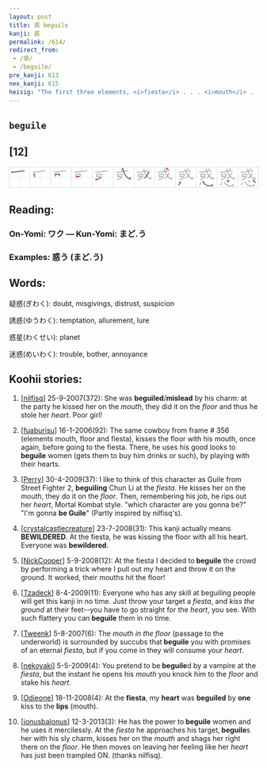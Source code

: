 ```yaml
---
layout: post
title: 惑 beguile
kanji: 惑
permalink: /614/
redirect_from:
 - /惑/
 - /beguile/
pre_kanji: 613
nex_kanji: 615
heisig: "The first three elements, <i>fiesta</i> . . . <i>mouth</i> . . . <i>floor</i>, appeared together once already in frame 380. Beneath them, once again, the <i>heart</i>."
---
```


## `beguile`

## [12]

<div class="stroke"><img src="../images/E68391.png" /></div>

## Reading:

### On-Yomi: ワク &mdash; Kun-Yomi: まど.う

### Examples: 惑う (まど.う)

## Words:

疑惑(ぎわく): doubt, misgivings, distrust, suspicion

誘惑(ゆうわく): temptation, allurement, lure

惑星(わくせい): planet

迷惑(めいわく): trouble, bother, annoyance

## Koohii stories:

1) [<a href="http://kanji.koohii.com/profile/nilfisq">nilfisq</a>] 25-9-2007(372): She was <strong>beguiled</strong>/<strong>mislead</strong> by his charm: at the party he kissed her on the <em>mouth</em>, they did it on the <em>floor </em>and thus he stole her<em> heart</em>. Poor girl! 

2) [<a href="http://kanji.koohii.com/profile/fuaburisu">fuaburisu</a>] 16-1-2006(92): The same cowboy from frame # 356 (elements mouth, floor and fiesta), kisses the floor with his mouth, once again, before going to the fiesta. There, he uses his good looks to<strong> beguile</strong> women (gets them to buy him drinks or such), by playing with their hearts. 

3) [<a href="http://kanji.koohii.com/profile/Perry">Perry</a>] 30-4-2009(37): I like to think of this character as Guile from Street Fighter 2, <strong>beguiling</strong> Chun Li at the <em>fiesta</em>. He kisses her on the <em>mouth</em>, they do it on the <em>floor</em>. Then, remembering his job, he rips out her <em>heart</em>, Mortal Kombat style. &quot;which character are you gonna be?&quot; &quot;I&#039;m gonna <strong>be Guile</strong>&quot; (Partly inspired by nilfisq&#039;s). 

4) [<a href="http://kanji.koohii.com/profile/crystalcastlecreature">crystalcastlecreature</a>] 23-7-2008(31): This kanji actually means <strong>BEWILDERED</strong>. At the fiesta, he was kissing the floor with all his heart. Everyone was <strong>bewildered</strong>. 

5) [<a href="http://kanji.koohii.com/profile/NickCooper">NickCooper</a>] 5-9-2008(12): At the fiesta I decided to<strong> beguile</strong> the crowd by performing a trick where I pull out my heart and throw it on the ground. It worked, their mouths hit the floor! 

6) [<a href="http://kanji.koohii.com/profile/Tzadeck">Tzadeck</a>] 8-4-2009(11): Everyone who has any skill at beguiling people will get this kanji in no time. Just throw your target a <em>fiesta</em>, and <em>kiss the ground</em> at their feet--you have to go straight for the <em>heart</em>, you see. With such flattery you can<strong> beguile</strong> them in no time. 

7) [<a href="http://kanji.koohii.com/profile/Tweenk">Tweenk</a>] 5-8-2007(6): The <em>mouth in the floor</em> (passage to the underworld) is surrounded by succubs that<strong> beguile</strong> you with promises of an eternal <em>fiesta</em>, but if you come in they will consume your <em>heart</em>. 

8) [<a href="http://kanji.koohii.com/profile/nekoyaki">nekoyaki</a>] 5-5-2009(4): You pretend to be<strong> beguile</strong>d by a vampire at the <em>fiesta</em>, but the instant he opens his <em>mouth</em> you knock him to the <em>floor</em> and stake his <em>heart</em>. 

9) [<a href="http://kanji.koohii.com/profile/Odieone">Odieone</a>] 18-11-2008(4): At the <strong>fiesta</strong>, my <strong>heart</strong> was <strong><strong> beguile</strong>d</strong> by <strong>one</strong> kiss to the <strong>lips</strong> (mouth). 

10) [<a href="http://kanji.koohii.com/profile/jonusbalonus">jonusbalonus</a>] 12-3-2013(3): He has the power to<strong> beguile</strong> women and he uses it mercilessly. At the <em>fiesta</em> he approaches his target,<strong> beguile</strong>s her with his sly charm, kisses her on the <em>mouth</em> and shags her right there on the <em>floor</em>. He then moves on leaving her feeling like her <em>heart</em> has just been trampled ON. (thanks nilfisq). 
